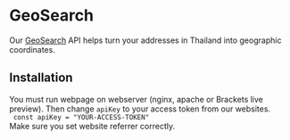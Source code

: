 # GeoSearch
Our [GeoSearch](https://geosearch.cdg.co.th) API helps turn your addresses in Thailand into geographic coordinates.
  
## Installation
You must run webpage on webserver (nginx, apache or Brackets live preview).  Then change `apiKey` to your access token from our websites.  
```  const apiKey = "YOUR-ACCESS-TOKEN"  ```  
Make sure you set website referrer correctly.